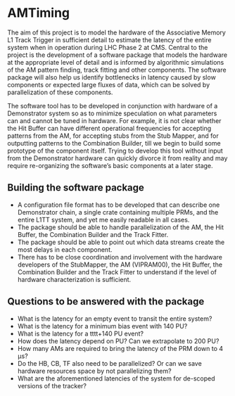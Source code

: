 # AMTiming

The aim of this project is to model the hardware of the Associative Memory L1 Track Trigger in sufficient detail to estimate the latency of the entire system when in operation during LHC Phase 2 at CMS. Central to the project is the development of a software package that models the hardware at the appropriate level of detail and is informed by algorithmic simulations of the AM pattern finding, track fitting and other components. The software package will also help us identify bottlenecks in latency caused by slow components or expected large fluxes of data, which can be solved by parallelization of these components.

The software tool has to be developed in conjunction with hardware of a Demonstrator system so as to minimize speculation on what parameters can and cannot be tuned in hardware. For example, it is not clear whether the Hit Buffer can have different operational frequencies for accepting patterns from the AM, for accepting stubs from the Stub Mapper, and for outputting patterns to the Combination Builder, till we begin to build some prototype of the component itself. Trying to develop this tool without input from the Demonstrator hardware can quickly divorce it from reality and may require re-organizing the software’s basic components at a later stage.

## Building the software package

* A configuration file format has to be developed that can describe one Demonstrator chain, a single crate containing multiple PRMs, and the entire L1TT system, and yet me easily readable in all cases.
* The package should be able to handle parallelization of the AM, the Hit Buffer, the Combination Builder and the Track Fitter.
* The package should be able to point out which data streams create the most delays in each component.
* There has to be close coordination and involvement with the hardware developers of the StubMapper, the AM (VIPRAM00), the Hit Buffer, the Combination Builder and the Track Fitter to understand if the level of hardware characterization is sufficient.

## Questions to be answered with the package

* What is the latency for an empty event to transit the entire system?
* What is the latency for a minimum bias event with 140 PU? 
* What is the latency for a tttt+140 PU event?
* How does the latency depend on PU? Can we extrapolate to 200 PU?
* How many AMs are required to bring the latency of the PRM down to 4 μs?
* Do the HB, CB, TF also need to be parallelized? Or can we save hardware resources space by not parallelizing them?
* What are the aforementioned latencies of the system for de-scoped versions of the tracker?
